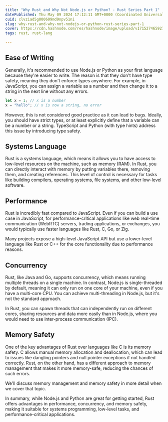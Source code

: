 ```yaml
---
title: "Why Rust and Why Not Node.js or Python? - Rust Series Part 1"
datePublished: Thu May 09 2024 17:12:11 GMT+0000 (Coordinated Universal Time)
cuid: clvziad5g000609md9npv51ni
slug: why-rust-and-why-not-nodejs-or-python-rust-series-part-1
cover: https://cdn.hashnode.com/res/hashnode/image/upload/v1715274659274/a1294616-a65d-49d4-a1f8-905085f1ff9b.png
tags: rust, rust-lang

---
```


## Ease of Writing

Generally, it's recommended to use Node.js or Python as your first language because they're easier to write. The reason is that they don't have type safety, meaning they don't enforce types anywhere. For example, in JavaScript, you can assign a variable as a number and then change it to a string in the next line without any errors.

```javascript
let x = 1; // x is a number
x = "hello"; // x is now a string, no error
```

However, this is not considered good practice as it can lead to bugs. Ideally, you should have strict types, or at least explicitly define that a variable can be a number or a string. TypeScript and Python (with type hints) address this issue by introducing type safety.

## Systems Language

Rust is a systems language, which means it allows you to have access to low-level resources on the machine, such as memory (RAM). In Rust, you can directly interact with memory by putting variables there, removing them, and creating references. This level of control is necessary for tasks like building compilers, operating systems, file systems, and other low-level software.

## Performance

Rust is incredibly fast compared to JavaScript. Even if you can build a use case in JavaScript, for performance-critical applications like web real-time communication (WebRTC) servers, trading applications, or exchanges, you would typically use faster languages like Rust, C, Go, or Zig.

Many projects expose a high-level JavaScript API but use a lower-level language like Rust or C++ for the core functionality due to performance reasons.

## Concurrency

Rust, like Java and Go, supports concurrency, which means running multiple threads on a single machine. In contrast, Node.js is single-threaded by default, meaning it can only run on one core of your machine, even if you have a multi-core CPU. You can achieve multi-threading in Node.js, but it's not the standard approach.

In Rust, you can spawn threads that can independently run on different cores, sharing resources and data more easily than in Node.js, where you would need to use inter-process communication (IPC).

## Memory Safety

One of the key advantages of Rust over languages like C is its memory safety. C allows manual memory allocation and deallocation, which can lead to issues like dangling pointers and null pointer exceptions if not handled correctly. Rust, on the other hand, has a different approach to memory management that makes it more memory-safe, reducing the chances of such errors.

We'll discuss memory management and memory safety in more detail when we cover that topic.

In summary, while Node.js and Python are great for getting started, Rust offers advantages in performance, concurrency, and memory safety, making it suitable for systems programming, low-level tasks, and performance-critical applications.